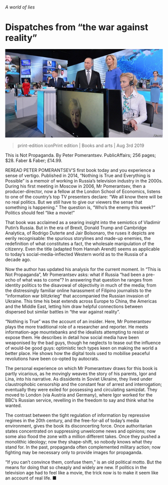 ###### A world of lies

# Dispatches from “the war against reality” 

![image](images/20190803_BKP501.jpg) 

> print-edition iconPrint edition | Books and arts | Aug 3rd 2019 

This is Not Propaganda. By Peter Pomerantsev. PublicAffairs; 256 pages; $28. Faber & Faber; £14.99. 

REREAD PETER POMERANTSEV’S first book today and you experience a sense of vertigo. Published in 2014, “Nothing is True and Everything is Possible” is a memoir of working in Russia’s television industry in the 2000s. During his first meeting in Moscow in 2006, Mr Pomerantsev, then a producer-director, now a fellow at the London School of Economics, listens to one of the country’s top TV presenters declare: “We all know there will be no real politics. But we still have to give our viewers the sense that something is happening.” The question is, “Who’s the enemy this week?” Politics should feel “like a movie!” 

That book was acclaimed as a searing insight into the semiotics of Vladimir Putin’s Russia. But in the era of Brexit, Donald Trump and Cambridge Analytica, of Rodrigo Duterte and Jair Bolsonaro, the ruses it depicts are eerily recognisable: the spurious storylines and made-up enemies, the redefinition of what constitutes a fact, the wholesale manipulation of the citizenry. Even the title (adapted from Hannah Arendt) seems as applicable to today’s social-media-inflected Western world as to the Russia of a decade ago. 

Now the author has updated his analysis for the current moment. In “This is Not Propaganda”, Mr Pomerantsev asks: what if Russia “had been a pre-echo of what was to come”? In answering that question he ranges from identity politics to the disavowal of objectivity in much of the media; from the distressingly familiar online harassment of Filipino journalists to the “information war blitzkrieg” that accompanied the Russian invasion of Ukraine. This time his beat extends across Europe to China, the Americas and the Middle East, letting him draw helpful connections between dispersed but similar battles in “the war against reality”. 

“Nothing is True” was the account of an insider. Here, Mr Pomerantsev plays the more traditional role of a researcher and reporter. He meets information-age mountebanks and the idealists attempting to resist or expose them. He describes in detail how social media have been weaponised by the bad guys, though he neglects to tease out the influence of would-be good guys: optimistic tech types keen on making the world a better place. He shows how the digital tools used to mobilise peaceful revolutions have been co-opted by autocrats. 

The personal experience on which Mr Pomerantsev draws for this book is partly vicarious, as he movingly weaves the story of his parents, Igor and Lina, into his narrative. As dissidents in Soviet Ukraine, they lived under claustrophobic censorship and the constant fear of arrest and interrogation; eventually they were exiled for possessing and circulating samizdat. They moved to London (via Austria and Germany), where Igor worked for the BBC’s Russian service, revelling in the freedom to say and think what he wanted. 

The contrast between the tight regulation of information by repressive regimes in the 20th century, and the free-for-all of today’s media environment, gives the book its disconcerting force. Once authoritarian states concentrated on suppressing unwelcome news and opinions; now some also flood the zone with a million different takes. Once they pushed a monolithic ideology; now they shape-shift, so nobody knows what they stand for. In the past, propaganda often complemented military action; now fighting may be necessary only to provide images for propaganda. 

“If you can’t convince them, confuse them,” is an old political motto. But the means for doing that so cheaply and widely are new. If politics in the television age had to feel like a movie, the trick now is to make it seem like an account of real life. ■ 


